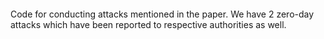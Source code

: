 ####
Code for conducting attacks mentioned in the paper. We have 2 zero-day attacks which have been reported to respective authorities as well. 
